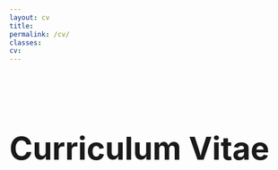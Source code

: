 ```yaml
---
layout: cv
title: 
permalink: /cv/
classes: 
cv: 
---
```


<html lang="en">
    <style>
    span,
    a {
      display: inline-block;
      /* optionnal*/
    }
    </style>
    <h1 class="flex">
      <span><h1>Curriculum Vitae</h1></span>
      <a href="/assets/cv/Vandad_Davoodnia_CV.pdf" style="font-size: xxx-large;color: #0b7263"><i class="fas fa-file-pdf"></i></a>
    </h1>
    <br>
    <div></div>
    <!--
    <h3 class="tAl">
      <span>My first sentence</span>
      <a href="#">My second sentence </a>
    </h3>
    <h3 class="tA">
      <span>My first sentence</span>
      <a href="#">My second sentence </a>
    </h3>
    <div class="cv_container">
      <h2>General Information</h2>
      <table><tbody>
      <tr>  
          <td width="20%"><span>Full Name</span></td>
          <td width="80%">Vandad Davoodnia</td>  
      </tr>
      <tr>  
          <td width="20%"><span>Languages</span></td>
          <td width="80%">English, Persian</td>  
      </tr>
      </tbody></table> 
    </div>
    -->
</html>



